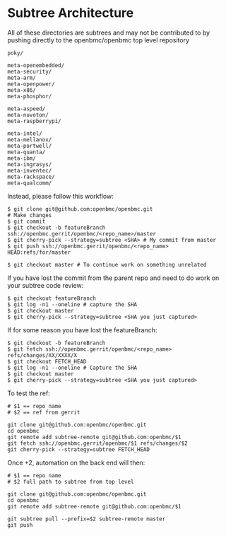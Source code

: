 # Subtree Architecture

All of these directories are subtrees and may not be contributed to by pushing
directly to the openbmc/openbmc top level repository

```
poky/

meta-openembedded/
meta-security/
meta-arm/
meta-openpower/
meta-x86/
meta-phosphor/

meta-aspeed/
meta-nuvoton/
meta-raspberrypi/

meta-intel/
meta-mellanox/
meta-portwell/
meta-quanta/
meta-ibm/
meta-ingrasys/
meta-inventec/
meta-rackspace/
meta-qualcomm/
```

Instead, please follow this workflow:
```
$ git clone git@github.com:openbmc/openbmc.git
# Make changes
$ git commit
$ git checkout -b featureBranch ssh://openbmc.gerrit/openbmc/<repo_name>/master
$ git cherry-pick --strategy=subtree <SHA> # My commit from master
$ git push ssh://openbmc.gerrit/openbmc/<repo_name> HEAD:refs/for/master

$ git checkout master # To continue work on something unrelated
```

If you have lost the commit from the parent repo and need to do work on your
subtree code review:
```
$ git checkout featureBranch
$ git log -n1 --oneline # capture the SHA
$ git checkout master
$ git cherry-pick --strategy=subtree <SHA you just captured>
```

If for some reason you have lost the featureBranch:
```
$ git checkout -b featureBranch
$ git fetch ssh://openbmc.gerrit/openbmc/<repo_name> refs/changes/XX/XXXX/X
$ git checkout FETCH_HEAD
$ git log -n1 --oneline # Capture the SHA
$ git checkout master
$ git cherry-pick --strategy=subtree <SHA you just captured>
```

To test the ref:
```
# $1 == repo name
# $2 == ref from gerrit

git clone git@github.com:openbmc/openbmc.git
cd openbmc
git remote add subtree-remote git@github.com:openbmc/$1
git fetch ssh://openbmc.gerrit/openbmc/$1 refs/changes/$2
git cherry-pick --strategy=subtree FETCH_HEAD
```

Once +2, automation on the back end will then:
```
# $1 == repo name
# $2 full path to subtree from top level

git clone git@github.com:openbmc/openbmc.git
cd openbmc
git remote add subtree-remote git@github.com:openbmc/$1

git subtree pull --prefix=$2 subtree-remote master
git push
```
